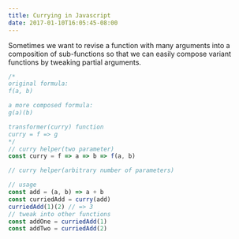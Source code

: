 ```yaml
---
title: Currying in Javascript
date: 2017-01-10T16:05:45-08:00
---
```

Sometimes we want to revise a function with many arguments into a composition of sub-functions so that we can easily compose variant functions by tweaking partial arguments.

```javascript
/*
original formula:
f(a, b)

a more composed formula:
g(a)(b)

transformer(curry) function
curry = f => g
*/
// curry helper(two parameter)
const curry = f => a => b => f(a, b)

// curry helper(arbitrary number of parameters)

// usage
const add = (a, b) => a + b
const curriedAdd = curry(add)
curriedAdd(1)(2) // => 3
// tweak into other functions
const addOne = curriedAdd(1)
const addTwo = curriedAdd(2)
```